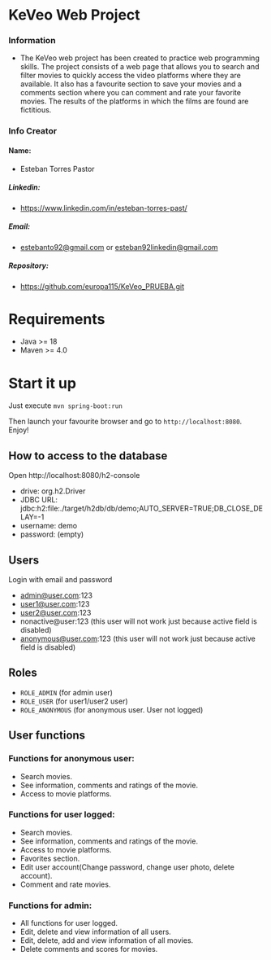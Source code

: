# KeVeo Web Project

### Information

* The KeVeo web project has been created to practice web programming skills.
The project consists of a web page that allows you to search and filter movies to quickly access the video platforms where they are available.
It also has a favourite section to save your movies and a comments section where you can comment and rate your favorite movies.
The results of the platforms in which the films are found are fictitious.
### Info Creator
#### Name:
* Esteban Torres Pastor
##### Linkedin:
* https://www.linkedin.com/in/esteban-torres-past/
##### Email:
* estebanto92@gmail.com or esteban92linkedin@gmail.com
##### Repository:
* https://github.com/europa115/KeVeo_PRUEBA.git


# Requirements

* Java >= 18
* Maven >= 4.0

# Start it up

Just execute
`mvn spring-boot:run`

Then launch your favourite browser and go to `http://localhost:8080`. Enjoy!

## How to access to the database
Open http://localhost:8080/h2-console

* drive: org.h2.Driver
* JDBC URL: jdbc:h2:file:./target/h2db/db/demo;AUTO_SERVER=TRUE;DB_CLOSE_DELAY=-1
* username: demo
* password: (empty)

## Users
Login with email and password
* admin@user.com:123
* user1@user.com:123
* user2@user.com:123
* nonactive@user:123 (this user will not work just because active field is disabled)
* anonymous@user.com:123 (this user will not work just because active field is disabled)

## Roles

* `ROLE_ADMIN` (for admin user)
* `ROLE_USER` (for user1/user2 user)
* `ROLE_ANONYMOUS` (for anonymous user. User not logged)

## User functions

### Functions for anonymous user:

* Search movies.
* See information, comments and ratings of the movie.
* Access to movie platforms.

### Functions for user logged:


* Search movies.
* See information, comments and ratings of the movie.
* Access to movie platforms.
* Favorites section.
* Edit user account(Change password, change user photo, delete account).
* Comment and rate movies.

### Functions for admin:

* All functions for user logged.
* Edit, delete and view information of all users.
* Edit, delete, add and view information of all movies.
* Delete comments and scores for movies.

